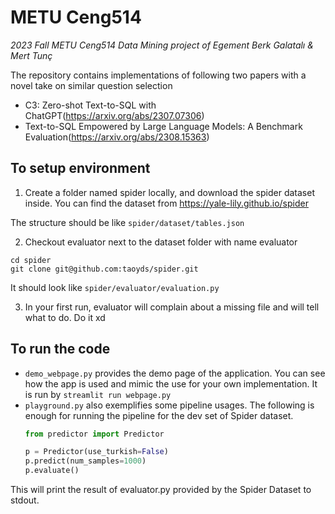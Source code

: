 # METU Ceng514
_2023 Fall METU Ceng514 Data Mining project of Egement Berk Galatalı & Mert Tunç_

The repository contains implementations of following two papers with a novel take on similar question selection
- C3: Zero-shot Text-to-SQL with ChatGPT(https://arxiv.org/abs/2307.07306)
- Text-to-SQL Empowered by Large Language Models: A Benchmark Evaluation(https://arxiv.org/abs/2308.15363)


## To setup environment

1. Create a folder named spider locally, and download the spider dataset inside. You can find the dataset from https://yale-lily.github.io/spider

The structure should be like `spider/dataset/tables.json`

2. Checkout evaluator next to the dataset folder with name evaluator
```
cd spider
git clone git@github.com:taoyds/spider.git
```
It should look like `spider/evaluator/evaluation.py`

3. In your first run, evaluator will complain about a missing file and will tell what to do. Do it xd


## To run the code

- `demo_webpage.py` provides the demo page of the application. You can see how the app is used and mimic the use for your own implementation. It is run by `streamlit run webpage.py`
- `playground.py` also exemplifies some pipeline usages. The following is enough for running the pipeline for the dev set of Spider dataset.
  ```PYTHON
  from predictor import Predictor
  
  p = Predictor(use_turkish=False)
  p.predict(num_samples=1000)
  p.evaluate()
  ```
This will print the result of evaluator.py provided by the Spider Dataset to stdout.
